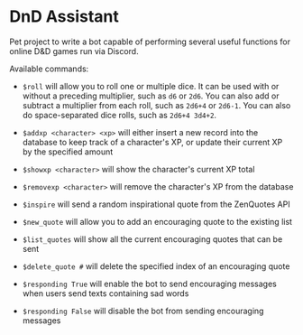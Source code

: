 # DnD Assistant

Pet project to write a bot capable of performing several useful functions for online D&D games run via Discord.

Available commands:

* `$roll` will allow you to roll one or multiple dice. It can be used with or without a preceding multiplier, such as `d6` or `2d6`. You can also add or subtract a multiplier from each roll, such as `2d6+4` or `2d6-1`. You can also do space-separated dice rolls, such as `2d6+4 3d4+2`.

* `$addxp <character> <xp>` will either insert a new record into the database to keep track of a character's XP, or update their current XP by the specified amount

* `$showxp <character>` will show the character's current XP total

* `$removexp <character>` will remove the character's XP from the database

* `$inspire` will send a random inspirational quote from the ZenQuotes API

* `$new_quote` will allow you to add an encouraging quote to the existing list

* `$list_quotes` will show all the current encouraging quotes that can be sent

* `$delete_quote #` will delete the specified index of an encouraging quote

* `$responding True` will enable the bot to send encouraging messages when users send texts containing sad words

* `$responding False` will disable the bot from sending encouraging messages
